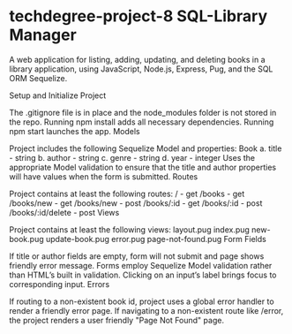 # techdegree-project-8 SQL-Library Manager
 A web application for listing, adding, updating, and deleting books in a library application, using JavaScript, Node.js, Express, Pug, and the SQL ORM Sequelize.

 Setup and Initialize Project

 The .gitignore file is in place and the node_modules folder is not stored in the repo.
 Running npm install adds all necessary dependencies.
 Running npm start launches the app.
 Models

 Project includes the following Sequelize Model and properties:
 Book a. title - string b. author - string c. genre - string d. year - integer
 Uses the appropriate Model validation to ensure that the title and author properties will have values when the form is submitted.
 Routes

 Project contains at least the following routes:
 / - get
 /books - get
 /books/new - get
 /books/new - post
 /books/:id - get
 /books/:id - post
 /books/:id/delete - post
 Views

 Project contains at least the following views:
 layout.pug
 index.pug
 new-book.pug
 update-book.pug
 error.pug
 page-not-found.pug
 Form Fields

 If title or author fields are empty, form will not submit and page shows friendly error message.
 Forms employ Sequelize Model validation rather than HTML’s built in validation.
 Clicking on an input’s label brings focus to corresponding input.
 Errors

 If routing to a non-existent book id, project uses a global error handler to render a friendly error page.
 If navigating to a non-existent route like /error, the project renders a user friendly "Page Not Found" page.
